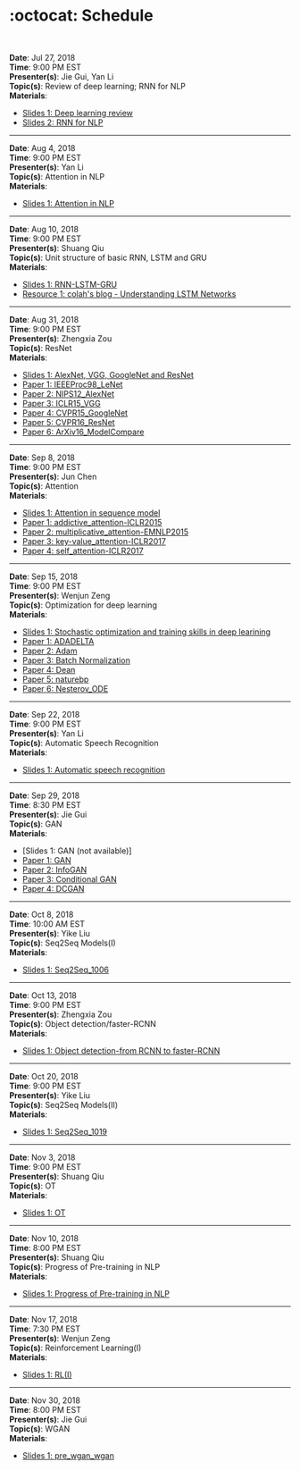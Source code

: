 # :octocat: Schedule
<br/>


**Date**: Jul 27, 2018<br/>
**Time**: 9:00 PM EST<br/>
**Presenter(s)**: Jie Gui, Yan Li<br/>
**Topic(s)**: Review of deep learning; RNN for NLP<br/>
**Materials**:<br/>
- [Slides 1: Deep learning review](https://github.com/yelab-um/seminars/blob/master/materials/Deep%2Blearning.pdf)
- [Slides 2: RNN for NLP](https://github.com/yelab-um/seminars/blob/master/materials/RNNforNLP_study_summary.pdf)

---


**Date**: Aug 4, 2018<br/>
**Time**: 9:00 PM EST<br/>
**Presenter(s)**: Yan Li<br/>
**Topic(s)**: Attention in NLP<br/>
**Materials**:<br/>
- [Slides 1: Attention in NLP](https://github.com/yelab-um/seminars/blob/master/materials/Attention%2Bin%2BNLP.pdf)

---


**Date**: Aug 10, 2018<br/>
**Time**: 9:00 PM EST<br/>
**Presenter(s)**: Shuang Qiu<br/>
**Topic(s)**: Unit structure of basic RNN, LSTM and GRU<br/>
**Materials**:<br/>
- [Slides 1: RNN-LSTM-GRU](https://github.com/yelab-um/seminars/blob/master/materials/RNN-LSTM-GRU.pdf)
- [Resource 1: colah's blog - Understanding LSTM Networks](http://colah.github.io/posts/2015-08-Understanding-LSTMs/)

---


**Date**: Aug 31, 2018<br/>
**Time**: 9:00 PM EST<br/>
**Presenter(s)**: Zhengxia Zou<br/>
**Topic(s)**: ResNet<br/>
**Materials**:<br/>
- [Slides 1: AlexNet, VGG, GoogleNet and ResNet](https://github.com/yelab-um/seminars/blob/master/materials/ResNet%20-%2020180818.pdf)
- [Paper 1: IEEEProc98_LeNet](https://github.com/yelab-um/seminars/blob/master/materials/IEEEProc98-LeNet5.pdf)
- [Paper 2: NIPS12_AlexNet](https://github.com/yelab-um/seminars/blob/master/materials/NIPS12-AlexNet.pdf)
- [Paper 3: ICLR15_VGG](https://github.com/yelab-um/seminars/blob/master/materials/ICLR15-VGG.pdf)
- [Paper 4: CVPR15_GoogleNet](https://github.com/yelab-um/seminars/blob/master/materials/CVPR15-GoogleNet.pdf)
- [Paper 5: CVPR16_ResNet](https://github.com/yelab-um/seminars/blob/master/materials/CVPR16-ResNet.pdf)
- [Paper 6: ArXiv16_ModelCompare](https://github.com/yelab-um/seminars/blob/master/materials/ArXiv16-ModelCompare.pdf)

---


**Date**: Sep 8, 2018<br/>
**Time**: 9:00 PM EST<br/>
**Presenter(s)**: Jun Chen<br/>
**Topic(s)**: Attention<br/>
**Materials**:<br/>
- [Slides 1: Attention in sequence model](https://github.com/yelab-um/seminars/blob/master/materials/Attention_v2.pdf)
- [Paper 1: addictive_attention-ICLR2015](https://github.com/yelab-um/seminars/blob/master/materials/addictive_attention-ICLR2015.pdf)
- [Paper 2: multiplicative_attention-EMNLP2015](https://github.com/yelab-um/seminars/blob/master/materials/multiplicative_attention-EMNLP2015t.pdf)
- [Paper 3: key-value_attention-ICLR2017](https://github.com/yelab-um/seminars/blob/master/materials/key-value_attention-ICLR2017.pdf)
- [Paper 4: self_attention-ICLR2017](https://github.com/yelab-um/seminars/blob/master/materials/self_attention-ICLR2017.pdf)


---


**Date**: Sep 15, 2018<br/>
**Time**: 9:00 PM EST<br/>
**Presenter(s)**: Wenjun Zeng<br/>
**Topic(s)**: Optimization for deep learning<br/>
**Materials**:<br/>
- [Slides 1: Stochastic optimization and training skills in deep learining](https://github.com/yelab-um/seminars/blob/master/materials/Optimization%20for%20Deep%20Learning_Zeng.pdf)
- [Paper 1: ADADELTA](https://github.com/yelab-um/seminars/blob/master/materials/ADADELTA.pdf)
- [Paper 2: Adam](https://github.com/yelab-um/seminars/blob/master/materials/Adam.pdf)
- [Paper 3: Batch Normalization](https://github.com/yelab-um/seminars/blob/master/materials/Batch%20Normalization.pdf)
- [Paper 4: Dean](https://github.com/yelab-um/seminars/blob/master/materials/Dean.pdf)
- [Paper 5: naturebp](https://github.com/yelab-um/seminars/blob/master/materials/naturebp.pdf)
- [Paper 6: Nesterov_ODE](https://github.com/yelab-um/seminars/blob/master/materials/Nesterov_ODE.pdf)


---


**Date**: Sep 22, 2018<br/>
**Time**: 9:00 PM EST<br/>
**Presenter(s)**: Yan Li<br/>
**Topic(s)**: Automatic Speech Recognition<br/>
**Materials**:<br/>
- [Slides 1: Automatic speech recognition](https://github.com/yelab-um/seminars/blob/master/materials/ASR_final.pdf)


---


**Date**: Sep 29, 2018<br/>
**Time**: 8:30 PM EST<br/>
**Presenter(s)**: Jie Gui<br/>
**Topic(s)**: GAN<br/>
**Materials**:<br/>
- [Slides 1: GAN (not available)]
- [Paper 1: GAN](https://github.com/yelab-um/seminars/blob/master/materials/1-1%20Generative%20Adversarial%20Nets.pdf)
- [Paper 2: InfoGAN](https://github.com/yelab-um/seminars/blob/master/materials/2-1%20InfoGAN%EF%BC%9AInterpretable%20Representation%20Learning%20by%20Information%20Maximizing%20Generative%20Adversarial%20Nets.pdf)
- [Paper 3: Conditional GAN](https://github.com/yelab-um/seminars/blob/master/materials/2-2%20Conditional%20Generative%20Adversarial%20Nets.pdf)
- [Paper 4: DCGAN](https://github.com/yelab-um/seminars/blob/master/materials/2-3%20Unsupervised%20Representation%20Learning%20with%20Deep%20Convolutional%20Generative%20Adversarial%20Networks.pdf)


---


**Date**: Oct 8, 2018<br/>
**Time**: 10:00 AM EST<br/>
**Presenter(s)**: Yike Liu<br/>
**Topic(s)**: Seq2Seq Models(I)<br/>
**Materials**:<br/>
- [Slides 1: Seq2Seq_1006](https://github.com/yelab-um/seminars/blob/master/materials/Seq2Seq_1006pdf.pdf)


---


**Date**: Oct 13, 2018<br/>
**Time**: 9:00 PM EST<br/>
**Presenter(s)**: Zhengxia Zou<br/>
**Topic(s)**: Object detection/faster-RCNN<br/>
**Materials**:<br/>
- [Slides 1: Object detection-from RCNN to faster-RCNN](https://github.com/yelab-um/seminars/blob/master/materials/From%2BRCNN%2Bto%2BFasterRCNN-ZhengxiaZou-20181014.pdf)


---


**Date**: Oct 20, 2018<br/>
**Time**: 9:00 PM EST<br/>
**Presenter(s)**: Yike Liu<br/>
**Topic(s)**: Seq2Seq Models(II)<br/>
**Materials**:<br/>
- [Slides 1: Seq2Seq_1019](https://github.com/yelab-um/seminars/blob/master/materials/Seq2Seq_1019.pdf)


---


**Date**: Nov 3, 2018<br/>
**Time**: 9:00 PM EST<br/>
**Presenter(s)**: Shuang Qiu<br/>
**Topic(s)**: OT<br/>
**Materials**:<br/>
- [Slides 1: OT]()


---


**Date**: Nov 10, 2018<br/>
**Time**: 8:00 PM EST<br/>
**Presenter(s)**: Shuang Qiu<br/>
**Topic(s)**: Progress of Pre-training in NLP<br/>
**Materials**:<br/>
- [Slides 1: Progress of Pre-training in NLP](https://github.com/yelab-um/seminars/blob/master/materials/Progress%2Bof%2BPre-training%2Bin%2BNLP.pdf)


---


**Date**: Nov 17, 2018<br/>
**Time**: 7:30 PM EST<br/>
**Presenter(s)**: Wenjun Zeng<br/>
**Topic(s)**: Reinforcement Learning(I)<br/>
**Materials**:<br/>
- [Slides 1: RL(I)](https://github.com/yelab-um/seminars/blob/master/materials/RL.pdf)


---


**Date**: Nov 30, 2018<br/>
**Time**: 8:00 PM EST<br/>
**Presenter(s)**: Jie Gui<br/>
**Topic(s)**: WGAN<br/>
**Materials**:<br/>
- [Slides 1: pre_wgan_wgan](https://github.com/yelab-um/seminars/blob/master/materials/pre_wgan-wgan.pdf)












